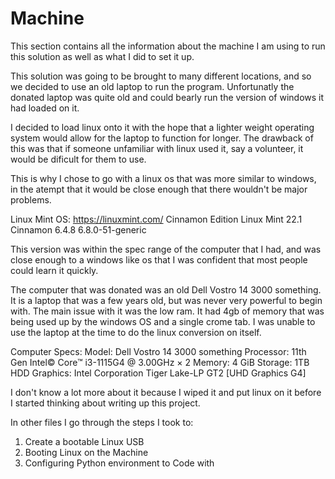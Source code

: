 # Machine
This section contains all the information about the machine I am using to run this solution as well as what I did to set it up. 

This solution was going to be brought to many different locations, and so we decided to use an old laptop to run the program. Unfortunatly the donated laptop was quite old and could bearly run the version of windows it had loaded on it. 

I decided to load linux onto it with the hope that a lighter weight operating system would allow for the laptop to function for longer. The drawback of this was that if someone unfamiliar with linux used it, say a volunteer, it would be dificult for them to use. 

This is why I chose to go with a linux os that was more similar to windows, in the atempt that it would be close enough that there wouldn't be major problems. 

Linux Mint OS: 
https://linuxmint.com/
Cinnamon Edition
Linux Mint 22.1 Cinnamon
6.4.8
6.8.0-51-generic

This version was within the spec range of the computer that I had, and was close enough to a windows like os that I was confident that most people could learn it quickly. 

The computer that was donated was an old Dell Vostro 14 3000 something. It is a laptop that was a few years old, but was never very powerful to begin with. The main issue with it was the low ram. It had 4gb of memory that was being used up by the windows OS and a single crome tab. I was unable to use the laptop at the time to do the linux conversion on itself. 

Computer Specs: 
Model: Dell Vostro 14 3000 something
Processor: 11th Gen Intel© Core™ i3-1115G4 @ 3.00GHz × 2
Memory: 4 GiB
Storage: 1TB HDD
Graphics: Intel Corporation Tiger Lake-LP GT2 [UHD Graphics G4]

I don't know a lot more about it because I wiped it and put linux on it before I started thinking about writing up this project. 

In other files I go through the steps I took to: 
1. Create a bootable Linux USB
2. Booting Linux on the Machine
3. Configuring Python environment to Code with
